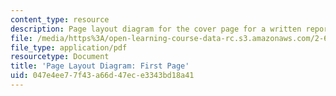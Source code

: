 ```yaml
---
content_type: resource
description: Page layout diagram for the cover page for a written report.
file: /media/https%3A/open-learning-course-data-rc.s3.amazonaws.com/2-672-project-laboratory-spring-2009/047e4ee77f43a66d47ece3343bd18a41_first.pdf
file_type: application/pdf
resourcetype: Document
title: 'Page Layout Diagram: First Page'
uid: 047e4ee7-7f43-a66d-47ec-e3343bd18a41
---
```

